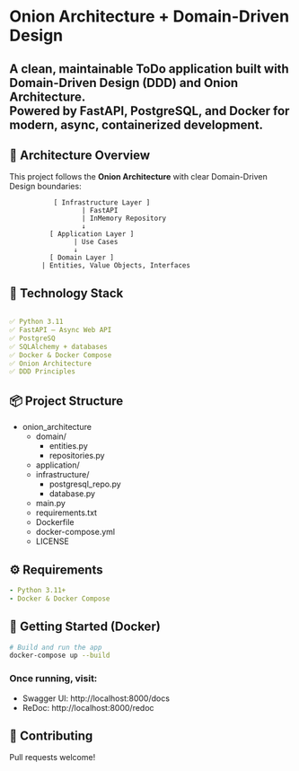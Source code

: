 # Onion Architecture + Domain-Driven Design

A clean, maintainable ToDo application built with **Domain-Driven Design (DDD)** and **Onion Architecture**.  
Powered by **FastAPI**, **PostgreSQL**, and **Docker** for modern, async, containerized development.
---

## 📐 Architecture Overview

This project follows the **Onion Architecture** with clear Domain-Driven Design boundaries:

```less
           [ Infrastructure Layer ]
                  | FastAPI
                  | InMemory Repository
                  ↓
          [ Application Layer ]
                | Use Cases
                ↓
          [ Domain Layer ]
        | Entities, Value Objects, Interfaces
```
## 🚀 Technology Stack
```yaml

✅ Python 3.11
✅ FastAPI — Async Web API
✅ PostgreSQ
✅ SQLAlchemy + databases
✅ Docker & Docker Compose
✅ Onion Architecture
✅ DDD Principles

```

## 📦 Project Structure
- onion_architecture 
    - domain/
      - entities.py
      - repositories.py
    - application/
    - infrastructure/
      - postgresql_repo.py
      - database.py
    - main.py
    - requirements.txt
    - Dockerfile
    - docker-compose.yml
    - LICENSE

## ⚙️ Requirements
```yaml
- Python 3.11+
- Docker & Docker Compose
```

## 🐳 Getting Started (Docker)
```bash
# Build and run the app
docker-compose up --build
```

### Once running, visit:
- Swagger UI: http://localhost:8000/docs
- ReDoc: http://localhost:8000/redoc

## 🤝 Contributing
Pull requests welcome!

